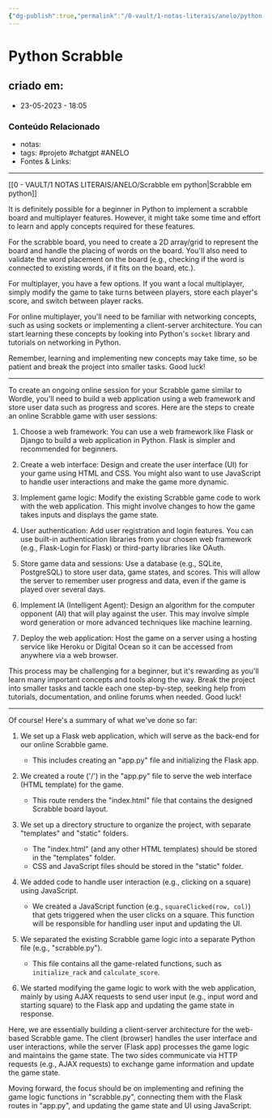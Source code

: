 ```yaml
---
{"dg-publish":true,"permalink":"/0-vault/1-notas-literais/anelo/python-scrabble/","tags":["projeto","chatgpt","ANELO"],"dgHomeLink":true,"dgShowLocalGraph":true,"dgShowFileTree":true,"dgEnableSearch":true}
---
```


# Python Scrabble

## criado em: 
-  23-05-2023 - 18:05

### Conteúdo Relacionado
- notas: 
- tags: #projeto #chatgpt #ANELO 
- Fontes & Links: 

---

[[0 - VAULT/1 NOTAS LITERAIS/ANELO/Scrabble em python\|Scrabble em python]]

It is definitely possible for a beginner in Python to implement a scrabble board and multiplayer features. However, it might take some time and effort to learn and apply concepts required for these features.

For the scrabble board, you need to create a 2D array/grid to represent the board and handle the placing of words on the board. You'll also need to validate the word placement on the board (e.g., checking if the word is connected to existing words, if it fits on the board, etc.).

For multiplayer, you have a few options. If you want a local multiplayer, simply modify the game to take turns between players, store each player's score, and switch between player racks.

For online multiplayer, you'll need to be familiar with networking concepts, such as using sockets or implementing a client-server architecture. You can start learning these concepts by looking into Python's `socket` library and tutorials on networking in Python.

Remember, learning and implementing new concepts may take time, so be patient and break the project into smaller tasks. Good luck!

---

To create an ongoing online session for your Scrabble game similar to Wordle, you'll need to build a web application using a web framework and store user data such as progress and scores. Here are the steps to create an online Scrabble game with user sessions:

1. Choose a web framework: You can use a web framework like Flask or Django to build a web application in Python. Flask is simpler and recommended for beginners.

2. Create a web interface: Design and create the user interface (UI) for your game using HTML and CSS. You might also want to use JavaScript to handle user interactions and make the game more dynamic.

3. Implement game logic: Modify the existing Scrabble game code to work with the web application. This might involve changes to how the game takes inputs and displays the game state.

4. User authentication: Add user registration and login features. You can use built-in authentication libraries from your chosen web framework (e.g., Flask-Login for Flask) or third-party libraries like OAuth.

5. Store game data and sessions: Use a database (e.g., SQLite, PostgreSQL) to store user data, game states, and scores. This will allow the server to remember user progress and data, even if the game is played over several days.

6. Implement IA (Intelligent Agent): Design an algorithm for the computer opponent (AI) that will play against the user. This may involve simple word generation or more advanced techniques like machine learning.

7. Deploy the web application: Host the game on a server using a hosting service like Heroku or Digital Ocean so it can be accessed from anywhere via a web browser.

This process may be challenging for a beginner, but it's rewarding as you'll learn many important concepts and tools along the way. Break the project into smaller tasks and tackle each one step-by-step, seeking help from tutorials, documentation, and online forums when needed. Good luck!

---

Of course! Here's a summary of what we've done so far:

1. We set up a Flask web application, which will serve as the back-end for our online Scrabble game.
   - This includes creating an "app.py" file and initializing the Flask app.

2. We created a route ('/') in the "app.py" file to serve the web interface (HTML template) for the game.
   - This route renders the "index.html" file that contains the designed Scrabble board layout.

3. We set up a directory structure to organize the project, with separate "templates" and "static" folders.
   - The "index.html" (and any other HTML templates) should be stored in the "templates" folder.
   - CSS and JavaScript files should be stored in the "static" folder.

4. We added code to handle user interaction (e.g., clicking on a square) using JavaScript.
   - We created a JavaScript function (e.g., `squareClicked(row, col)`) that gets triggered when the user clicks on a square. This function will be responsible for handling user input and updating the UI.

5. We separated the existing Scrabble game logic into a separate Python file (e.g., "scrabble.py").
   - This file contains all the game-related functions, such as `initialize_rack` and `calculate_score`.

6. We started modifying the game logic to work with the web application, mainly by using AJAX requests to send user input (e.g., input word and starting square) to the Flask app and updating the game state in response.

Here, we are essentially building a client-server architecture for the web-based Scrabble game. The client (browser) handles the user interface and user interactions, while the server (Flask app) processes the game logic and maintains the game state. The two sides communicate via HTTP requests (e.g., AJAX requests) to exchange game information and update the game state.

Moving forward, the focus should be on implementing and refining the game logic functions in "scrabble.py", connecting them with the Flask routes in "app.py", and updating the game state and UI using JavaScript.